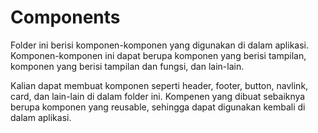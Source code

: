 # Components

Folder ini berisi komponen-komponen yang digunakan di dalam aplikasi. Komponen-komponen ini dapat berupa komponen yang berisi tampilan, komponen yang berisi tampilan dan fungsi, dan lain-lain.

Kalian dapat membuat komponen seperti header, footer, button, navlink, card, dan lain-lain di dalam folder ini. Kompenen yang dibuat sebaiknya berupa komponen yang reusable, sehingga dapat digunakan kembali di dalam aplikasi.
